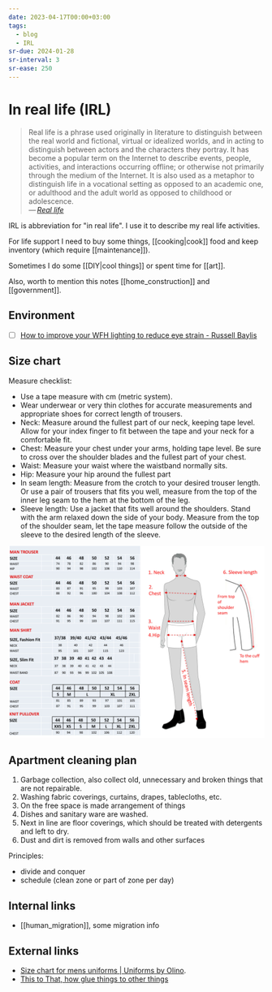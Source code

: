 ```yaml
---
date: 2023-04-17T00:00+03:00
tags:
  - blog
  - IRL
sr-due: 2024-01-28
sr-interval: 3
sr-ease: 250
---
```


# In real life (IRL)

> Real life is a phrase used originally in literature to distinguish between the
> real world and fictional, virtual or idealized worlds, and in acting to
> distinguish between actors and the characters they portray. It has become a
> popular term on the Internet to describe events, people, activities, and
> interactions occurring offline; or otherwise not primarily through the medium
> of the Internet. It is also used as a metaphor to distinguish life in a
> vocational setting as opposed to an academic one, or adulthood and the adult
> world as opposed to childhood or adolescence.\
> — <cite>[Real life](https://en.wikipedia.org/wiki/Real_life#related_terminology)</cite>

IRL is abbreviation for "in real life". I use it to describe my real life
activities.

For life support I need to buy some things, [[cooking|cook]] food and keep
inventory (which require [[maintenance]]).

Sometimes I do some [[DIY|cool things]] or spent time for [[art]].

Also, worth to mention this notes [[home_construction]] and [[government]].

## Environment

- [ ] [How to improve your WFH lighting to reduce eye strain - Russell Baylis](https://rustle.ca/posts/articles/work-from-home-lighting)

## Size chart

Measure checklist:

- Use a tape measure with cm (metric system).
- Wear underwear or very thin clothes for accurate measurements and appropriate
  shoes for correct length of trousers.
- Neck: Measure around the fullest part of our neck, keeping tape level. Allow
  for your index finger to fit between the tape and your neck for a comfortable
  fit.
- Chest: Measure your chest under your arms, holding tape level. Be sure to
  cross over the shoulder blades and the fullest part of your chest.
- Waist: Measure your waist where the waistband normally sits.
- Hip: Measure your hip around the fullest part
- In seam length: Measure from the crotch to your desired trouser length. Or use
  a pair of trousers that fits you well, measure from the top of the inner leg
  seam to the hem at the bottom of the leg.
- Sleeve length: Use a jacket that fits well around the shoulders. Stand with
  the arm relaxed down the side of your body. Measure from the top of the
  shoulder seam, let the tape measure follow the outside of the sleeve to the
  desired length of the sleeve.

![Size chart for men uniforms](img/Body-measurement-cm-to-size-male-drawing.jpg)

## Apartment cleaning plan

1. Garbage collection, also collect old, unnecessary and broken things that are
   not repairable.
2. Washing fabric coverings, curtains, drapes, tablecloths, etc.
3. On the free space is made arrangement of things
4. Dishes and sanitary ware are washed.
5. Next in line are floor coverings, which should be treated with detergents and
   left to dry.
6. Dust and dirt is removed from walls and other surfaces

Principles:

- divide and conquer
- schedule (clean zone or part of zone per day)

## Internal links

- [[human_migration]], some migration info

## External links

- [Size chart for mens uniforms | Uniforms by Olino](https://webshop.olinouniforms.com/en-us/size-chart-men).
- [This to That, how glue things to other things](http://www.thistothat.com/)
